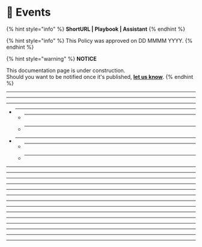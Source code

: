 # 🚧 Events

{% hint style="info" %}
**ShortURL | Playbook | Assistant**
{% endhint %}



{% hint style="info" %}
This Policy was approved on DD MMMM YYYY.
{% endhint %}



{% hint style="warning" %}
**NOTICE**

This documentation page is under construction.\
Should you want to be notified once it's published, [**let us know**](https://tiof.click/TIOFTarianUpdatesService).
{% endhint %}

***

***

***

- ***
  - ***
  - ***
- ***
  - ***
  - ***

***

***

***

***

***

***

***

***

***

***

***

***

***

***
